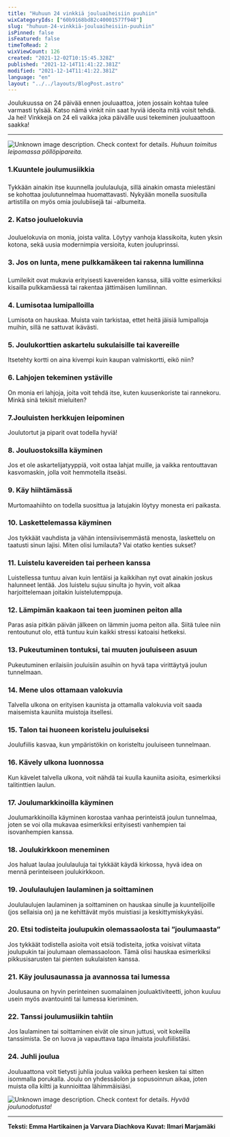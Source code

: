 ```yaml
---
title: "Huhuun 24 vinkkiä jouluaiheisiin puuhiin"
wixCategoryIds: ["60b9168bd82c40001577f948"]
slug: "huhuun-24-vinkkiä-jouluaiheisiin-puuhiin"
isPinned: false
isFeatured: false
timeToRead: 2
wixViewCount: 126
created: "2021-12-02T10:15:45.328Z"
published: "2021-12-14T11:41:22.381Z"
modified: "2021-12-14T11:41:22.381Z"
language: "en"
layout: "../../layouts/BlogPost.astro"
---
```


Joulukuussa on 24 päivää ennen jouluaattoa, joten jossain kohtaa tulee varmasti tylsää. Katso nämä vinkit niin saat hyviä ideoita mitä voisit tehdä. Ja hei! Vinkkejä on 24 eli vaikka joka päivälle uusi tekeminen jouluaattoon saakka!

---


![Unknown image description. Check context for details.](https://static.wixstatic.com/media/abd5f5_32c1966b76234dc7aa7c9dabb014cad3~mv2.jpg) <!-- Original name: emma_joulu_2.jpg -->
*Huhuun toimitus leipomassa pöllöpipareita.*


### 1.Kuuntele joulumusiikkia
### 
Tykkään ainakin itse kuunnella joululauluja, sillä ainakin omasta mielestäni se kohottaa joulutunnelmaa huomattavasti. Nykyään monella suositulla artistilla on myös omia joulubiisejä tai -albumeita.

### 2. Katso jouluelokuvia
### 
Jouluelokuvia on monia, joista valita. Löytyy vanhoja klassikoita, kuten yksin kotona, sekä uusia modernimpia versioita, kuten jouluprinssi.

### 3. Jos on lunta, mene pulkkamäkeen tai rakenna lumilinna
### 
Lumileikit ovat mukavia erityisesti kavereiden kanssa, sillä voitte esimerkiksi kisailla pulkkamäessä tai rakentaa jättimäisen lumilinnan.

### 4. Lumisotaa lumipalloilla

Lumisota on hauskaa. Muista vain tarkistaa, ettet heitä jäisiä lumipalloja muihin, sillä ne sattuvat ikävästi.

### 5. Joulukorttien askartelu sukulaisille tai kavereille

Itsetehty kortti on aina kivempi kuin kaupan valmiskortti, eikö niin?

### 6. Lahjojen tekeminen ystäville 

On monia eri lahjoja, joita voit tehdä itse, kuten kuusenkoriste tai rannekoru. Minkä sinä tekisit mieluiten?

### 7.Jouluisten herkkujen leipominen

Joulutortut ja piparit ovat todella hyviä!

### 8. Jouluostoksilla käyminen

Jos et ole askartelijatyyppiä, voit ostaa lahjat muille, ja vaikka rentouttavan kasvomaskin, jolla voit hemmotella itseäsi.

### 9. Käy hiihtämässä

Murtomaahiihto on todella suosittua ja latujakin löytyy monesta eri paikasta.

### 10. Laskettelemassa käyminen

Jos tykkäät vauhdista ja vähän intensiivisemmästä menosta, laskettelu on taatusti sinun lajisi. Miten olisi lumilauta? Vai otatko kenties sukset?

### 11. Luistelu kavereiden tai perheen kanssa

Luistellessa tuntuu aivan kuin lentäisi ja kaikkihan nyt ovat ainakin joskus halunneet lentää. Jos luistelu sujuu sinulta jo hyvin, voit alkaa harjoittelemaan joitakin luistelutemppuja.

### 12. Lämpimän kaakaon tai teen juominen peiton alla

Paras asia pitkän päivän jälkeen on lämmin juoma peiton alla. Siitä tulee niin rentoutunut olo, että tuntuu kuin kaikki stressi katoaisi hetkeksi.

### 13. Pukeutuminen tontuksi, tai muuten jouluiseen asuun

Pukeutuminen erilaisiin jouluisiin asuihin on hyvä tapa virittäytyä joulun tunnelmaan.

### 14. Mene ulos ottamaan valokuvia

Talvella ulkona on erityisen kaunista ja ottamalla valokuvia voit saada maisemista kauniita muistoja itsellesi.

### 15. Talon tai huoneen koristelu jouluiseksi

Joulufiilis kasvaa, kun ympäristökin on koristeltu jouluiseen tunnelmaan.

### 16. Kävely ulkona luonnossa

Kun kävelet talvella ulkona, voit nähdä tai kuulla kauniita asioita, esimerkiksi talitinttien laulun.

### 17. Joulumarkkinoilla käyminen

Joulumarkkinoilla käyminen korostaa vanhaa perinteistä joulun tunnelmaa, joten se voi olla mukavaa esimerkiksi erityisesti vanhempien tai isovanhempien kanssa.

### 18. Joulukirkkoon meneminen

Jos haluat laulaa joululauluja tai tykkäät käydä kirkossa, hyvä idea on mennä perinteiseen joulukirkkoon.

### 19. Joululaulujen laulaminen ja soittaminen

Joululaulujen laulaminen ja soittaminen on hauskaa sinulle ja kuuntelijoille (jos sellaisia on) ja ne kehittävät myös muistiasi ja keskittymiskykyäsi.

### 20. Etsi todisteita joulupukin olemassaolosta tai ”joulumaasta”

Jos tykkäät todistella asioita voit etsiä todisteita, jotka voisivat viitata joulupukin tai joulumaan olemassaoloon. Tämä olisi hauskaa esimerkiksi pikkusisarusten tai pienten sukulaisten kanssa.

### 21. Käy joulusaunassa ja avannossa tai lumessa

Joulusauna on hyvin perinteinen suomalainen jouluaktiviteetti, johon kuuluu usein myös avantouinti tai lumessa kieriminen.

### 22. Tanssi joulumusiikin tahtiin

Jos laulaminen tai soittaminen eivät ole sinun juttusi, voit kokeilla tanssimista. Se on luova ja vapauttava tapa ilmaista joulufiilistäsi.

### 24. Juhli joulua

Jouluaattona voit tietysti juhlia joulua vaikka perheen kesken tai sitten isommalla porukalla. Joulu on yhdessäolon ja sopusoinnun aikaa, joten muista olla kiltti ja kunnioittaa lähimmäisiäsi.


![Unknown image description. Check context for details.](https://static.wixstatic.com/media/abd5f5_adbbda7a77664d388eb488ba9fdcff72~mv2.jpg) <!-- Original name: emma_joulu_3.jpg -->
*Hyvää joulunodotusta!*


---


**Teksti: Emma Hartikainen ja Varvara Diachkova**
**Kuvat: Ilmari Marjamäki**

